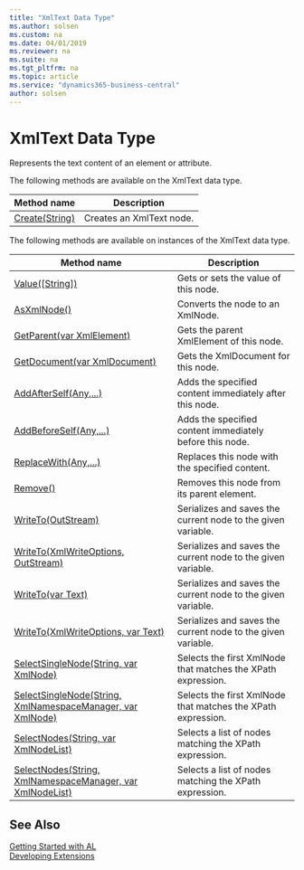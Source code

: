 ```yaml
---
title: "XmlText Data Type"
ms.author: solsen
ms.custom: na
ms.date: 04/01/2019
ms.reviewer: na
ms.suite: na
ms.tgt_pltfrm: na
ms.topic: article
ms.service: "dynamics365-business-central"
author: solsen
---
```

[//]: # (START>DO_NOT_EDIT)
[//]: # (IMPORTANT:Do not edit any of the content between here and the END>DO_NOT_EDIT.)
[//]: # (Any modifications should be made in the .xml files in the ModernDev repo.)
# XmlText Data Type
Represents the text content of an element or attribute.


The following methods are available on the XmlText data type.


|Method name|Description|
|-----------|-----------|
|[Create(String)](xmltext-create-method.md)|Creates an XmlText node.|

The following methods are available on instances of the XmlText data type.

|Method name|Description|
|-----------|-----------|
|[Value([String])](xmltext-value-method.md)|Gets or sets the value of this node.|
|[AsXmlNode()](xmltext-asxmlnode-method.md)|Converts the node to an XmlNode.|
|[GetParent(var XmlElement)](xmltext-getparent-method.md)|Gets the parent XmlElement of this node.|
|[GetDocument(var XmlDocument)](xmltext-getdocument-method.md)|Gets the XmlDocument for this node.|
|[AddAfterSelf(Any,...)](xmltext-addafterself-method.md)|Adds the specified content immediately after this node.|
|[AddBeforeSelf(Any,...)](xmltext-addbeforeself-method.md)|Adds the specified content immediately before this node.|
|[ReplaceWith(Any,...)](xmltext-replacewith-method.md)|Replaces this node with the specified content.|
|[Remove()](xmltext-remove-method.md)|Removes this node from its parent element.|
|[WriteTo(OutStream)](xmltext-writeto-outstream-method.md)|Serializes and saves the current node to the given variable.|
|[WriteTo(XmlWriteOptions, OutStream)](xmltext-writeto-xmlwriteoptions-outstream-method.md)|Serializes and saves the current node to the given variable.|
|[WriteTo(var Text)](xmltext-writeto-text-method.md)|Serializes and saves the current node to the given variable.|
|[WriteTo(XmlWriteOptions, var Text)](xmltext-writeto-xmlwriteoptions-text-method.md)|Serializes and saves the current node to the given variable.|
|[SelectSingleNode(String, var XmlNode)](xmltext-selectsinglenode-string-xmlnode-method.md)|Selects the first XmlNode that matches the XPath expression.|
|[SelectSingleNode(String, XmlNamespaceManager, var XmlNode)](xmltext-selectsinglenode-string-xmlnamespacemanager-xmlnode-method.md)|Selects the first XmlNode that matches the XPath expression.|
|[SelectNodes(String, var XmlNodeList)](xmltext-selectnodes-string-xmlnodelist-method.md)|Selects a list of nodes matching the XPath expression.|
|[SelectNodes(String, XmlNamespaceManager, var XmlNodeList)](xmltext-selectnodes-string-xmlnamespacemanager-xmlnodelist-method.md)|Selects a list of nodes matching the XPath expression.|

[//]: # (IMPORTANT: END>DO_NOT_EDIT)
## See Also
[Getting Started with AL](../../devenv-get-started.md)  
[Developing Extensions](../../devenv-dev-overview.md)  